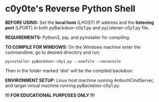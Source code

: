 # c0y0te's Reverse Python Shell


**BEFORE USING:**
Set the __local host__ (LHOST) IP address and the __listening port__ (LPORT) in both pyBackdoor-c0y1.py and pyListener-c0y1.py file.




**REQUIREMENTS:**
Python3, pip, and pyinstaller for compiling.




**TO COMPILE FOR WINDOWS:**
On the Windows machine enter the commandline, go to desired directory and run: 

    pyinstaller pyBackdoor-c0y1.py --onefile --noconsole

 Then in the folder marked 'dist' will be the compiled backdoor.




**ENVIRONMENT SETUP:**
Linux host machine running AntiochCmdServer, and target virtual machine running pyBackdoor-c0y1.py.





**!!! FOR EDUCATIONAL PURPOSES ONLY !!!**
